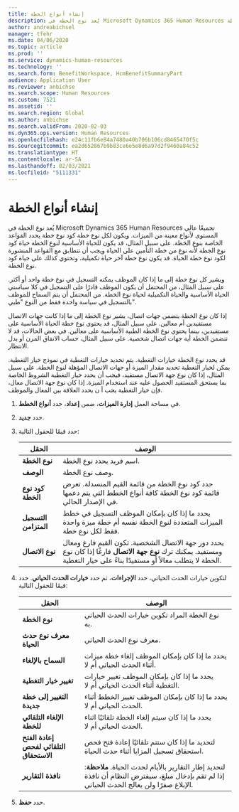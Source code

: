 ```yaml
---
title: إنشاء أنواع الخطة
description: يُعد نوع الخطة في Microsoft Dynamics 365 Human Resources تجميعًا عالي المستوى لأنواع معينة من الميزات. ويكون لكل نوع خطة كود نوع خطة يحدد القواعد الخاصة بنوع الخطة.
author: andreabichsel
manager: tfehr
ms.date: 04/06/2020
ms.topic: article
ms.prod: ''
ms.service: dynamics-human-resources
ms.technology: ''
ms.search.form: BenefitWorkspace, HcmBenefitSummaryPart
audience: Application User
ms.reviewer: anbichse
ms.search.scope: Human Resources
ms.custom: 7521
ms.assetid: ''
ms.search.region: Global
ms.author: anbichse
ms.search.validFrom: 2020-02-03
ms.dyn365.ops.version: Human Resources
ms.openlocfilehash: e24c11fb6e84a7480a40b706b106cd8465470f5c
ms.sourcegitcommit: ea2d652867b9b83ce6e5e8d6a97d2f9460a84c52
ms.translationtype: HT
ms.contentlocale: ar-SA
ms.lasthandoff: 02/03/2021
ms.locfileid: "5111331"
---
```

# <a name="create-plan-types"></a>إنشاء أنواع الخطة

يُعد نوع الخطة في Microsoft Dynamics 365 Human Resources تجميعًا عالي المستوى لأنواع معينة من الميزات. ويكون لكل نوع خطة كود نوع خطة يحدد القواعد الخاصة بنوع الخطة. على سبيل المثال، قد يكون للحياة الأساسية لنوع الخطة حياة كود نوع الخطة لأنه نوع من خطة التأمين على الحياة ويجب أن تتطابق مع القواعد المنشورة لكود نوع خطة الحياة. قد يكون نوع خطة آخر حياة تكميلية، وتحتوي كذلك على حياة كود نوع الخطة.

ويشير كل نوع خطة إلى ما إذا كان الموظف يمكنه التسجيل في نوع خطة واحد أو أكثر. على سبيل المثال، من المحتمل أن يكون الموظف قادرًا على التسجيل في كلا سياستي الحياة الأساسية والحياة التكميلية لحياة نوع الخطة. من المحتمل أن يتم السماح للموظف بالتسجيل في سياسة واحدة فقط من النوع "طبي".

إذا كان نوع الخطة يتضمن جهات اتصال، يشير نوع الخطة إلى ما إذا كانت جهات الاتصال مستفيدين أم معالين. على سبيل المثال، قد يحتوي نوع خطة الحياة الأساسية على مستفيدين، بينما يحتوي نوع الخطة الطبية الأساسية على معالين. في بعض الحالات، قد لا تتضمن الخطة أية جهات اتصال شخصية. على سبيل المثال، حساب الانفاق المرن أو بدل الانتظار.

قد يحدد نوع الخطة خيارات التغطية. يتم تحديد خيارات التغطية في نموذج خيار التغطية. يمكن لخيار التغطية تحديد مقدار الميزة أو جهات الاتصال المؤهلة لنوع الخطة. على سبيل المثال، إذا كان نوع جهة الاتصال مستفيد، فيجب أن يحدد خيار التغطية الشروط الخاصة بما يستحق المستفيد الحصول عليه عند استخدام الميزة. إذا كان نوع جهة الاتصال معال، فإن خيار التغطية يجب أ ن يحدد العلاقة بين المعال والموظف. 

1. في مساحة العمل **إدارة الميزات**، ضمن **إعداد**، حدد **أنواع الخطط**.

2. حدد **جديد**.

3. حدد قيمًا للحقول التالية:

   | الحقل | ‏‏الوصف |
   | --- | --- |
   | **نوع الخطة** | اسم فريد يحدد نوع الخطة. |
   | **‏‏الوصف** | وصف نوع الخطة. |
   | **كود نوع الخطة** | حدد كود نوع الخطة من قائمة القيم المنسدلة. تعرض قائمة كود نوع الخطة كافة أنواع الخطط التي يتم دعمها في الإصدار الحالي. |
   | **التسجيل المتزامن** | يحدد ما إذا كان بإمكان الموظف التسجيل في خطط الميزات المتعددة لنوع الخطة نفسه أم خطة ميزة واحدة فقط لكل نوع خطة. |
   | **نوع الاتصال** | يحدد دور جهة الاتصال الشخصية. تكون القيم فارغ ومعال ومستفيد. يمكنك ترك **نوع جهة الاتصال** فارغًا إذا كان نوع الخطة لا يتطلب معالاً أو مستفيدًا بناءً على خيار التغطية. |

4. لتكوين خيارات الحدث الحياتي، حدد **الإجراءات**، ثم حدد **خيارات الحدث الحياتي**. حدد قيمًا للحقول التالية:

   | الحقل | ‏‏الوصف |
   | --- | --- |
   | **نوع الخطة** | نوع الخطة المراد تكوين خيارات الحدث الحياتي به. |
   | **معرف نوع حدث الحياة** | معرف نوع الحدث الحياتي. |
   | **السماح بالإلغاء** | يحدد ما إذا كان بإمكان الموظف إلغاء خطة ميزات أثناء الحدث الحياتي أم لا. |
   | **تغيير خيار التغطية** | يحدد ما إذا كان بإمكان الموظف تغيير خيارات التغطية أثناء الحدث الحياتي أم لا. |
   | **التغيير إلى خطة جديدة** | يحدد ما إذا كان بإمكان الموظف تغيير الخطط أثناء الحدث الحياتي أم لا. |
   | **الإلغاء التلقائي للخطة** | يحدد ما إذا كان سيتم إلغاء الخطة تلقائيًا اثناء الحدث الحياتي أم لا. |
   | **إعادة الفتح التلقائي لفحص الاستحقاق** | لتحديد ما إذا كان ستتم تلقائيًا إعادة فتح فحص استحقاق تسجيل المزايا أثناء حدث الحياة. |
   | **نافذة التقارير** | لتحديد إطار التقارير بالأيام لحدث الحياة. **ملاحظة**: إذا لم تقم بإدخال مبلغ، سيفترض النظام أن نافذة الإبلاغ صفرًا ولن يعالج الحدث الحياتي. |

5. حدد **حفظ**. 
